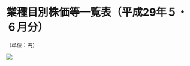 # 業種目別株価等一覧表（平成29年５・６月分）

（単位：円）

![](https://www.nta.go.jp/tmp/b95e8ff0-3e5f-4986-a564-b8be77339123/images/716ad10cc05d179cc9c2ea44be8b1eb3c4a3d63b44968a9205b9de311c3a724c.jpg)